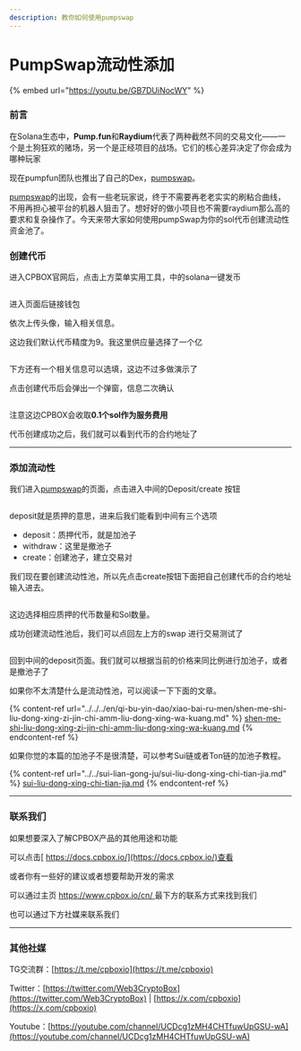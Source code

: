 ```yaml
---
description: 教你如何使用pumpswap
---
```


# PumpSwap流动性添加

{% embed url="https://youtu.be/GB7DUiNocWY" %}

### 前言

在Solana生态中，**Pump.fun**和**Raydium**代表了两种截然不同的交易文化——一个是土狗狂欢的赌场，另一个是正经项目的战场。它们的核心差异决定了你会成为哪种玩家

现在pumpfun团队也推出了自己的Dex，[pumpswap](https://swap.pump.fun/)。

[pumpswap](https://swap.pump.fun/)的出现，会有一些老玩家说，终于不需要再老老实实的刷粘合曲线，不用再担心被平台的机器人狙击了。想好好的做小项目也不需要raydium那么高的要求和复杂操作了。今天来带大家如何使用pumpSwap为你的sol代币创建流动性资金池了。

### 创建代币

进入CPBOX官网后，点击上方菜单实用工具，中的solana一键发币

<figure><img src="../../../en/.gitbook/assets/image.png" alt=""><figcaption></figcaption></figure>

进入页面后链接钱包

依次上传头像，输入相关信息。

这边我们默认代币精度为9。我这里供应量选择了一个亿

<figure><img src="../../../en/.gitbook/assets/image%20(1).png" alt=""><figcaption></figcaption></figure>

下方还有一个相关信息可以选填，这边不过多做演示了

点击创建代币后会弹出一个弹窗，信息二次确认

<figure><img src="../../../en/.gitbook/assets/image%20(2).png" alt=""><figcaption></figcaption></figure>

注意这边CPBOX会收取**0.1个sol作为服务费用**

代币创建成功之后，我们就可以看到代币的合约地址了

***

### 添加流动性

我们进入[pumpswap](https://swap.pump.fun/)的页面，点击进入中间的Deposit/create 按钮

<figure><img src="../../../en/.gitbook/assets/image%20(3).png" alt=""><figcaption></figcaption></figure>

deposit就是质押的意思，进来后我们能看到中间有三个选项

* deposit：质押代币，就是加池子
* withdraw：这里是撤池子
* create：创建池子，建立交易对

我们现在要创建流动性池，所以先点击create按钮下面把自己创建代币的合约地址输入进去。

<figure><img src="../../../en/.gitbook/assets/image%20(4).png" alt=""><figcaption></figcaption></figure>

这边选择相应质押的代币数量和Sol数量。

成功创建流动性池后，我们可以点回左上方的swap 进行交易测试了

<figure><img src="../../../en/.gitbook/assets/image%20(5).png" alt=""><figcaption></figcaption></figure>

回到中间的deposit页面。我们就可以根据当前的价格来同比例进行加池子，或者是撤池子了

如果你不太清楚什么是流动性池，可以阅读一下下面的文章。

{% content-ref url="../../../en/qi-bu-yin-dao/xiao-bai-ru-men/shen-me-shi-liu-dong-xing-zi-jin-chi-amm-liu-dong-xing-wa-kuang.md" %}
[shen-me-shi-liu-dong-xing-zi-jin-chi-amm-liu-dong-xing-wa-kuang.md](../../../en/qi-bu-yin-dao/xiao-bai-ru-men/shen-me-shi-liu-dong-xing-zi-jin-chi-amm-liu-dong-xing-wa-kuang.md)
{% endcontent-ref %}

如果你觉的本篇的加池子不是很清楚，可以参考Sui链或者Ton链的加池子教程。

{% content-ref url="../../sui-lian-gong-ju/sui-liu-dong-xing-chi-tian-jia.md" %}
[sui-liu-dong-xing-chi-tian-jia.md](../../sui-lian-gong-ju/sui-liu-dong-xing-chi-tian-jia.md)
{% endcontent-ref %}

***

### 联系我们

如果想要深入了解CPBOX产品的其他用途和功能

可以点击[ https://docs.cpbox.io/](https://docs.cpbox.io/)查看

或者你有一些好的建议或者想要帮助开发的需求

可以通过主页 [https://www.cpbox.io/cn/ ](https://www.cpbox.io/cn/)最下方的联系方式来找到我们

也可以通过下方社媒来联系我们

***

### 其他社媒

TG交流群：[https://t.me/cpboxio](https://t.me/cpboxio)

Twitter：[https://twitter.com/Web3CryptoBox](https://twitter.com/Web3CryptoBox) | [https://x.com/cpboxio](https://x.com/cpboxio)

Youtube：[https://youtube.com/channel/UCDcg1zMH4CHTfuwUpGSU-wA](https://youtube.com/channel/UCDcg1zMH4CHTfuwUpGSU-wA)
